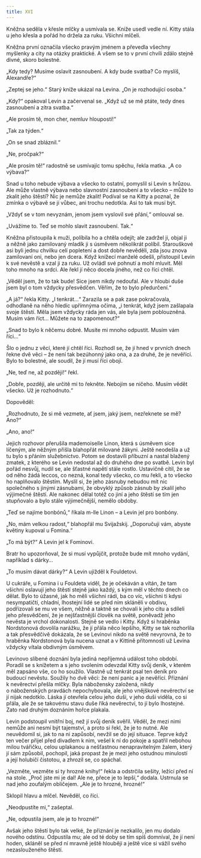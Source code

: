 ```yaml
---
title: XVI
---
```


Kněžna seděla v křesle mlčky a usmívala se. Kníže usedl vedle ní. Kitty stála u jeho křesla a pořád ho držela za ruku. Všichni mlčeli.

Kněžna první označila všecko pravým jménem a převedla všechny myšlenky a city na otázky praktické. A všem se to v první chvíli zdálo stejně divné, skoro bolestné.

„Kdy tedy? Musíme oslavit zasnoubení. A kdy bude svatba? Co myslíš, Alexandře?“

„Zeptej se jeho.“ Starý kníže ukázal na Levina. „On je rozhodující osoba.“

„Kdy?“ opakoval Levin a začervenal se. „Když už se mě ptáte, tedy dnes zasnoubení a zítra svatba.“

„Ale prosím tě, mon cher, nemluv hlouposti!“

„Tak za týden.“

„On se snad zbláznil.“

„Ne, pročpak?“

„Ale prosím tě!“ radostně se usmívajíc tomu spěchu, řekla matka. „A co výbava?“

Snad u toho nebude výbava a všecko to ostatní, pomyslil si Levin s hrůzou. Ale může vlastně výbava nebo slavnostní zasnoubení a to všecko – může to zkalit jeho štěstí? Nic je nemůže zkalit! Podíval se na Kitty a poznal, že zmínka o výbavě se jí vůbec, ani trochu nedotkla. Asi to tak musí být.

„Vždyť se v tom nevyznám, jenom jsem vyslovil své přání,“ omlouval se.

„Uvážíme to. Teď se mohlo slavit zasnoubení. Tak.“

Kněžna přistoupila k muži, políbila ho a chtěla odejít; ale zadržel ji, objal ji a něžně jako zamilovaný mladík ji s úsměvem několikrát políbil. Starouškové asi byli jednu chvilku celí popletení a dost dobře nevěděli, zda jsou znova zamilovaní oni, nebo jen dcera. Když knížecí manželé odešli, přistoupil Levin k své nevěstě a vzal ji za ruku. Už ovládl své pohnutí a mohl mluvit. Měl toho mnoho na srdci. Ale řekl jí něco docela jiného, než co říci chtěl.

„Věděl jsem, že to tak bude! Sice jsem nikdy nedoufal. Ale v hloubi duše jsem byl o tom vždycky přesvědčen. Věřím, že to bylo předurčení.“

„A já?“ řekla Kitty. „I tenkrát…“ Zarazila se a pak zase pokračovala, odhodlaně na něho hledíc upřímnýma očima, „i tenkrát, když jsem zašlapala svoje štěstí. Měla jsem vždycky ráda jen vás, ale byla jsem poblouzněná. Musím vám říct… Můžete na to zapomenout?“

„Snad to bylo k něčemu dobré. Musíte mi mnoho odpustit. Musím vám říci…“

Šlo o jednu z věcí, které jí chtěl říci. Rozhodl se, že jí hned v prvních dnech řekne dvě věci – že není tak bezúhonný jako ona, a za druhé, že je nevěřící. Bylo to bolestné, ale soudil, že jí musí říci obojí.

„Ne, teď ne, až později!“ řekl.

„Dobře, později, ale určitě mi to řekněte. Nebojím se ničeho. Musím vědět všecko. Už je rozhodnuto.“

Dopověděl:

„Rozhodnuto, že si mě vezmete, ať jsem, jaký jsem, nezřeknete se mě? Ano?“

„Ano, ano!“

Jejich rozhovor přerušila mademoiselle Linon, která s úsměvem sice líčeným, ale něžným přišla blahopřát milované žákyni. Ještě neodešla a už tu bylo s přáním služebnictvo. Potom se dostavili příbuzní a nastal blažený zmatek, z kterého se Levin nedostal až do druhého dne po svatbě. Levin byl pořád nesvůj, nudil se, ale šťastné napětí stále rostlo. Ustavičně cítil, že se od něho žádá leccos, co nezná, konal tedy všecko, co mu řekli, a to všecko ho naplňovalo štěstím. Myslil si, že jeho zásnuby nebudou mít nic společného s jinými zásnubami, že obvyklý způsob zásnub by zkalil jeho výjimečné štěstí. Ale nakonec dělal totéž co jiní a jeho štěstí se tím jen stupňovalo a bylo stále výjimečnější, nemělo obdoby.

„Teď se najíme bonbónů,“ říkala m-lle Linon – a Levin jel pro bonbóny.

„No, mám velkou radost,“ blahopřál mu Svijažskij. „Doporučuji vám, abyste květiny kupoval u Fomina.“

„To má být?“ A Levin jel k Fominovi.

Bratr ho upozorňoval, že si musí vypůjčit, protože bude mít mnoho vydání, například s dárky…

„To musím dávat dárky?“ A Levin ujížděl k Fouldetovi.

U cukráře, u Fomina i u Fouldeta viděl, že je očekáván a vítán, že tam všichni oslavují jeho štěstí stejně jako každý, s kým měl v těchto dnech co dělat. Bylo to úžasné, jak ho měli všichni rádi, ba co víc, všichni ti kdysi nesympatičtí, chladní, lhostejní lidé se před ním skláněli v obdivu, podřizovali se mu ve všem, něžně a taktně se chovali k jeho citu a sdíleli jeho přesvědčení, že je nejšťastnější člověk na světě, poněvadž jeho nevěsta je vrchol dokonalosti. Stejně se vedlo i Kitty. Když si hraběnka Nordstonová dovolila narážku, že jí přála něco lepšího, Kitty se tak rozhorlila a tak přesvědčivě dokázala, že se Levinovi nikdo na světě nevyrovná, že to hraběnka Nordstonová byla nucena uznat a v Kittině přítomnosti už Levina vždycky vítala obdivným úsměvem.

Levinovo slíbené doznání byla jediná nepříjemná událost toho období. Poradil se s knížetem a s jeho svolením odevzdal Kitty svůj deník, v kterém měl zapsáno vše, co ho soužilo. Vlastně už tenkrát psal ten deník pro budoucí nevěstu. Soužily ho dvě věci: že není panic a je nevěřící. Přiznání k nevěrectví přešla mlčky. Byla nábožensky založená, nikdy o náboženských pravdách nepochybovala, ale jeho vnějškové nevěrectví se jí nijak nedotklo. Láska jí otevřela celou jeho duši, v jeho duši viděla, co si přála, ale že se takovému stavu duše říká nevěrectví, to jí bylo lhostejné. Zato nad druhým doznáním hořce plakala.

Levin podstoupil vnitřní boj, než jí svůj deník svěřil. Věděl, že mezi nimi nemůže ani nesmí být tajemství, a proto si řekl, že je to nutné. Ale neuvědomil si, jak to na ni zapůsobí, nevžil se do její situace. Teprve když ten večer přijel před divadlem k nim, vešel k ní do pokoje a spatřil nebohou milou tvářičku, celou uplakanou a nešťastnou nenapravitelným žalem, který jí sám způsobil, pochopil, jaká propast že je mezi jeho ostudnou minulostí a její holubičí čistotou, a zhrozil se, co spáchal.

„Vezměte, vezměte si ty hrozné knihy!“ řekla a odstrčila sešity, ležící před ní na stole. „Proč jste mi je dal! Ale ne, přece je to lepší,“ dodala. Ustrnula se nad jeho zoufalým obličejem. „Ale je to hrozné, hrozné!“

Sklopil hlavu a mlčel. Nevěděl, co říci.

„Neodpustíte mi,“ zašeptal.

„Ne, odpustila jsem, ale je to hrozné!“

Avšak jeho štěstí bylo tak velké, že přiznání je nezkalilo, jen mu dodalo nového odstínu. Odpustila mu; ale od té doby se tím spíš domníval, že jí není hoden, skláněl se před ní mravně ještě hlouběji a ještě více si vážil svého nezaslouženého štěstí.
